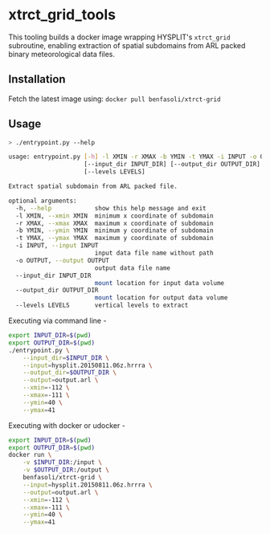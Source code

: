 # xtrct_grid_tools

This tooling builds a docker image wrapping HYSPLIT's `xtrct_grid` subroutine, enabling extraction of spatial subdomains from ARL packed binary meteorological data files. 

## Installation

Fetch the latest image using: `docker pull benfasoli/xtrct-grid`

## Usage

```bash
> ./entrypoint.py --help

usage: entrypoint.py [-h] -l XMIN -r XMAX -b YMIN -t YMAX -i INPUT -o OUTPUT
                     [--input_dir INPUT_DIR] [--output_dir OUTPUT_DIR]
                     [--levels LEVELS]

Extract spatial subdomain from ARL packed file.

optional arguments:
  -h, --help            show this help message and exit
  -l XMIN, --xmin XMIN  minimum x coordinate of subdomain
  -r XMAX, --xmax XMAX  maximum x coordinate of subdomain
  -b YMIN, --ymin YMIN  minimum y coordinate of subdomain
  -t YMAX, --ymax YMAX  maximum y coordinate of subdomain
  -i INPUT, --input INPUT
                        input data file name without path
  -o OUTPUT, --output OUTPUT
                        output data file name
  --input_dir INPUT_DIR
                        mount location for input data volume
  --output_dir OUTPUT_DIR
                        mount location for output data volume
  --levels LEVELS       vertical levels to extract
```

Executing via command line - 

```bash
export INPUT_DIR=$(pwd)
export OUTPUT_DIR=$(pwd)
./entrypoint.py \
    --input_dir=$INPUT_DIR \
    --input=hysplit.20150811.06z.hrrra \
    --output_dir=$OUTPUT_DIR \
    --output=output.arl \
    --xmin=-112 \
    --xmax=-111 \
    --ymin=40 \
    --ymax=41
```    

Executing with docker or udocker -

```bash
export INPUT_DIR=$(pwd)
export OUTPUT_DIR=$(pwd)
docker run \
    -v $INPUT_DIR:/input \
    -v $OUTPUT_DIR:/output \
    benfasoli/xtrct-grid \
    --input=hysplit.20150811.06z.hrrra \
    --output=output.arl \
    --xmin=-112 \
    --xmax=-111 \
    --ymin=40 \
    --ymax=41
```
